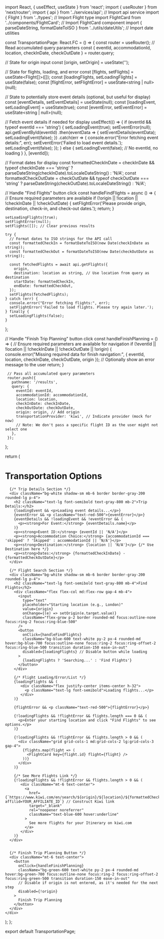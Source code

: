 import React, { useEffect, useState } from 'react';
import { useRouter } from 'next/router';
import { api } from '../services/api'; // Import api service
import { Flight } from '../types'; // Import Flight type
import FlightCard from '../components/FlightCard'; // Import FlightCard component
import { parseDateString, formatDateToISO } from '../utils/dateUtils'; // Import date utilities

const TransportationPage: React.FC = () => {
  const router = useRouter();
  // Read accumulated query parameters
  const { eventId, accommodationId, location, checkInDate, checkOutDate } = router.query;

  // State for origin input
  const [origin, setOrigin] = useState<string>('');

  // State for flights, loading, and error
  const [flights, setFlights] = useState<Flight[]>([]);
  const [loadingFlights, setLoadingFlights] = useState<boolean>(false);
  const [flightError, setFlightError] = useState<string | null>(null);

  // State to potentially store event details (optional, but useful for display)
  const [eventDetails, setEventDetails] = useState<any>(null);
  const [loadingEvent, setLoadingEvent] = useState<boolean>(true);
  const [eventError, setEventError] = useState<string | null>(null);

  // Fetch event details if needed for display
  useEffect(() => {
    if (eventId && typeof eventId === 'string') {
      setLoadingEvent(true);
      setEventError(null);
      api.getEventById(eventId)
        .then(eventData => {
          setEventDetails(eventData);
          setLoadingEvent(false);
        })
        .catch(err => {
          console.error("Error fetching event details:", err);
          setEventError('Failed to load event details.');
          setLoadingEvent(false);
        });
    } else {
      setLoadingEvent(false); // No eventId, no loading
    }
  }, [eventId]);


  // Format dates for display
  const formattedCheckInDate = checkInDate && typeof checkInDate === 'string' ? parseDateString(checkInDate).toLocaleDateString() : 'N/A';
  const formattedCheckOutDate = checkOutDate && typeof checkOutDate === 'string' ? parseDateString(checkOutDate).toLocaleDateString() : 'N/A';

  // Handle "Find Flights" button click
  const handleFindFlights = async () => {
    // Ensure required parameters are available
    if (!origin || !location || !checkInDate || !checkOutDate) {
      setFlightError('Please provide origin, destination, check-in, and check-out dates.');
      return;
    }

    setLoadingFlights(true);
    setFlightError(null);
    setFlights([]); // Clear previous results

    try {
      // Format dates to ISO strings for the API call
      const formattedCheckIn = formatDateToISO(new Date(checkInDate as string));
      const formattedCheckOut = formatDateToISO(new Date(checkOutDate as string));

      const fetchedFlights = await api.getFlights({
        origin,
        destination: location as string, // Use location from query as destination
        startDate: formattedCheckIn,
        endDate: formattedCheckOut,
      });
      setFlights(fetchedFlights);
    } catch (err) {
      console.error("Error fetching flights:", err);
      setFlightError('Failed to load flights. Please try again later.');
    } finally {
      setLoadingFlights(false);
    }
  };

  // Handle "Finish Trip Planning" button click
  const handleFinishPlanning = () => {
     // Ensure required parameters are available for navigation
     if (!eventId || !location || !checkInDate || !checkOutDate || !origin) {
        console.error("Missing required data for finish navigation:", { eventId, location, checkInDate, checkOutDate, origin });
        // Optionally show an error message to the user
        return;
     }

     // Pass all accumulated query parameters
     router.push({
       pathname: '/results',
       query: {
         eventId: eventId,
         accommodationId: accommodationId,
         location: location,
         checkInDate: checkInDate,
         checkOutDate: checkOutDate,
         origin: origin, // Add origin
         transportationProvider: 'kiwi', // Indicate provider (mock for now)
         // Note: We don't pass a specific flight ID as the user might not select one
       },
     });
  };


  return (
    <div className="container mx-auto px-4 py-8">
      <h1 className="text-3xl font-bold mb-6">Transportation Options</h1>

      {/* Trip Details Section */}
      <div className="bg-white shadow-sm mb-6 border border-gray-200 rounded-lg p-4">
        <h2 className="text-lg font-semibold text-gray-800 mb-2">Trip Details:</h2>
        {loadingEvent && <p>Loading event details...</p>}
        {eventError && <p className="text-red-500">{eventError}</p>}
        {eventDetails && !loadingEvent && !eventError && (
          <p><strong>For Event:</strong> {eventDetails.name}</p>
        )}
        <p><strong>Event ID:</strong> {eventId || 'N/A'}</p>
        <p><strong>Accommodation Choice:</strong> {accommodationId === 'skipped' ? 'Skipped' : accommodationId || 'N/A'}</p>
        <p><strong>Destination:</strong> {location || 'N/A'}</p> {/* Use Destination here */}
        <p><strong>Dates:</strong> {formattedCheckInDate} - {formattedCheckOutDate}</p>
      </div>

      {/* Flight Search Section */}
      <div className="bg-white shadow-sm mb-6 border border-gray-200 rounded-lg p-4">
        <h2 className="text-lg font-semibold text-gray-800 mb-4">Find Flights</h2>
        <div className="flex flex-col md:flex-row gap-4 mb-4">
          <input
            type="text"
            placeholder="Starting location (e.g., London)"
            value={origin}
            onChange={(e) => setOrigin(e.target.value)}
            className="flex-grow p-2 border rounded-md focus:outline-none focus:ring-2 focus:ring-blue-500"
          />
          <button
            onClick={handleFindFlights}
            className="bg-blue-600 text-white py-2 px-4 rounded-md hover:bg-blue-700 focus:outline-none focus:ring-2 focus:ring-offset-2 focus:ring-blue-500 transition duration-150 ease-in-out"
            disabled={loadingFlights} // Disable button while loading
          >
            {loadingFlights ? 'Searching...' : 'Find Flights'}
          </button>
        </div>

        {/* Flight Loading/Error/List */}
        {loadingFlights && (
           <div className="flex justify-center items-center h-32">
             <p className="text-lg font-semibold">Loading flights...</p>
           </div>
        )}

        {flightError && <p className="text-red-500">{flightError}</p>}

        {!loadingFlights && !flightError && flights.length === 0 && (
          <p>Enter your starting location and click "Find Flights" to see options.</p>
        )}

        {!loadingFlights && !flightError && flights.length > 0 && (
          <div className="grid grid-cols-1 md:grid-cols-2 lg:grid-cols-3 gap-4">
            {flights.map(flight => (
              <FlightCard key={flight.id} flight={flight} />
            ))}
          </div>
        )}

        {/* See More Flights Link */}
        {!loadingFlights && !flightError && flights.length > 0 && (
           <div className="mt-6 text-center">
             <a
               href={`https://www.kiwi.com/en/search/${origin}/${location}/${formattedCheckInDate}/${formattedCheckOutDate}/?affilid=YOUR_AFFILIATE_ID`} // Construct Kiwi link
               target="_blank"
               rel="noopener noreferrer"
               className="text-blue-600 hover:underline"
             >
               See more flights for your Itinerary on kiwi.com
             </a>
           </div>
        )}
      </div>


      {/* Finish Trip Planning Button */}
      <div className="mt-6 text-center">
        <button
          onClick={handleFinishPlanning}
          className="bg-green-600 text-white py-2 px-4 rounded-md hover:bg-green-700 focus:outline-none focus:ring-2 focus:ring-offset-2 focus:ring-green-500 transition duration-150 ease-in-out"
          // Disable if origin is not entered, as it's needed for the next step
          disabled={!origin}
        >
          Finish Trip Planning
        </button>
      </div>
    </div>
  );
};

export default TransportationPage;
